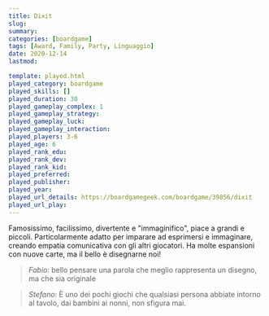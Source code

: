 ```yaml
---
title: Dixit
slug: 
summary: 
categories: [boardgame]
tags: [Award, Family, Party, Linguaggio]
date: 2020-12-14
lastmod: 

template: played.html
played_category: boardgame
played_skills: []
played_duration: 30
played_gameplay_complex: 1
played_gameplay_strategy: 
played_gameplay_luck: 
played_gameplay_interaction: 
played_players: 3-6
played_age: 6
played_rank_edu: 
played_rank_dev: 
played_rank_kid: 
played_preferred: 
played_publisher: 
played_year: 
played_url_details: https://boardgamegeek.com/boardgame/39856/dixit
played_url_play: 
---
```


Famosissimo, facilissimo, divertente e "immaginifico", piace a grandi e piccoli.
Particolarmente adatto per imparare ad esprimersi e immaginare, creando empatia comunicativa con gli altri giocatori.
Ha molte espansioni con nuove carte, ma il bello è disegnarne noi!

> *Fabio:*
> bello pensare una parola che meglio rappresenta un disegno, ma che sia originale

> *Stefano:*
> È uno dei pochi giochi che qualsiasi persona abbiate intorno al tavolo, dai bambini ai nonni, non sfigura mai.


